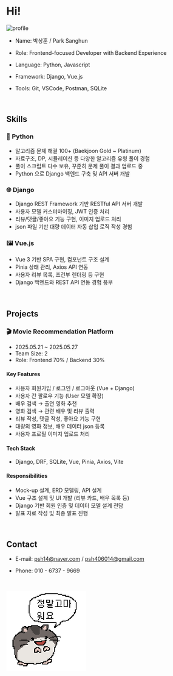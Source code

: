 # Hi!

<img src="./profile.png" alt="profile" width="180" />

- Name: 박상훈 / Park Sanghun

- Role: Frontend-focused Developer with Backend Experience

- Language: Python, Javascript

- Framework: Django, Vue.js

- Tools: Git, VSCode, Postman, SQLite

&nbsp;

## Skills

### 🐍 Python

- 알고리즘 문제 해결 100+ (Baekjoon Gold ~ Platinum)
- 자료구조, DP, 시뮬레이션 등 다양한 알고리즘 유형 풀이 경험
- 풀이 스크립트 다수 보유, 꾸준히 문제 풀이 결과 업로드 중
- Python 으로 Django 백엔드 구축 및 API 서버 개발

### 🌐 Django

- Django REST Framework 기반 RESTful API 서버 개발
- 사용자 모델 커스터마이징, JWT 인증 처리
- 리뷰/댓글/좋아요 기능 구현, 이미지 업로드 처리
- json 파일 기반 대량 데이터 자동 삽입 로직 작성 경험

### 🖼️ Vue.js

- Vue 3 기반 SPA 구현, 컴포넌트 구조 설계
- Pinia 상태 관리, Axios API 연동
- 사용자 리뷰 목록, 조건부 렌더링 등 구현
- Django 백엔드와 REST API 연동 경험 풍부

&nbsp;

## Projects

### 🎬 Movie Recommendation Platform

- 2025.05.21 ~ 2025.05.27
- Team Size: 2
- Role: Frontend 70% / Backend 30%

#### Key Features

- 사용자 회원가입 / 로그인 / 로그아웃 (Vue + Django)
- 사용자 간 팔로우 기능 (User 모델 확장)
- 배우 검색 → 출연 영화 추천
- 영화 검색 → 관련 배우 및 리뷰 출력
- 리뷰 작성, 댓글 작성, 좋아요 기능 구현
- 대량의 영화 정보, 배우 데이터 json 등록
- 사용자 프로필 이미지 업로드 처리

#### Tech Stack

- Django, DRF, SQLite, Vue, Pinia, Axios, Vite

#### Responsibilities

- Mock-up 설계, ERD 모델링, API 설계
- Vue 구조 설계 및 UI 개발 (리뷰 카드, 배우 목록 등)
- Django 기반 회원 인증 및 데이터 모델 설계 전담
- 발표 자료 작성 및 최종 발표 진행

&nbsp;

## Contact

- E-mail: psh14@naver.com / psh406014@gmail.com
  &nbsp;

- Phone: 010 - 6737 - 9669
  &nbsp;

&nbsp;

![appreciate.png](./appreciate.png "정말고마 워요")

&nbsp;
